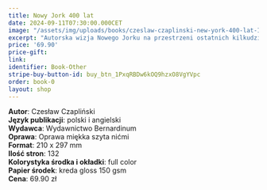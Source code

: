 ```yaml
---
title: Nowy Jork 400 lat
date: 2024-09-11T07:30:00.000CET
image: "/assets/img/uploads/books/czeslaw-czaplinski-new-york-400-lat-ISBN-978-83-8333-271-0-JPG.jpg"
excerpt: "Autorska wizja Nowego Jorku na przestrzeni ostatnich kilkudziesięciu lat, na zdjęciach Czesława Czaplińskiego, światowej sławy artysty fotografa i dziennikarza."
price: '69.90' 
price-gift: 
link: 
identifier: Book-Other
stripe-buy-button-id: buy_btn_1PxqRBDw6kOQ9hzxO8VgYVpc
order: book-0
layout: shop
---
```

 
**Autor**: Czesław Czapliński  
**Język publikacji**: polski i angielski  
**Wydawca**: Wydawnictwo Bernardinum    
**Oprawa**: Oprawa miękka szyta nićmi   
**Format**: 210 x 297 mm  
**Ilość stron**: 132  
**Kolorystyka środka i okładki**: full color   
**Papier środek**: kreda gloss 150 gsm   
**Cena**: 69.90 zł

